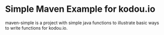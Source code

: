 # Simple Maven Example for kodou.io

maven-simple is a project with simple java functions to illustrate basic ways to write functions for kodou.io.
